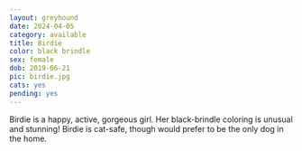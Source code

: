 ```yaml
---
layout: greyhound
date: 2024-04-05
category: available
title: Birdie
color: black brindle
sex: female
dob: 2019-06-21
pic: birdie.jpg
cats: yes
pending: yes
---
```

Birdie is a happy, active, gorgeous girl. Her black-brindle coloring is unusual and stunning! Birdie is cat-safe, though would prefer to be the only dog in the home.
